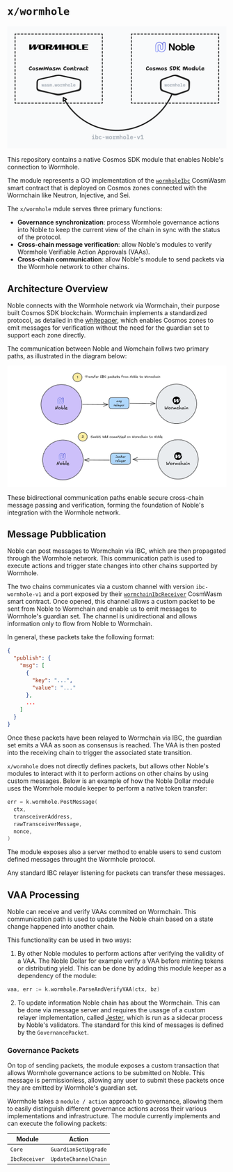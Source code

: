 # `x/wormhole`

![Architecture design](design.png)

This repository contains a native Cosmos SDK module that enables Noble's
connection to Wormhole.

The module represents a GO implementation of the [`wormholeIbc`][`wormholeIbc`]
CosmWasm smart contract that is deployed on Cosmos zones connected with the
Wormchain like Neutron, Injective, and Sei.

The `x/wormhole` mdule serves three primary functions:

- **Governance synchronization**: process Wormhole governance actions into Noble
  to keep the current view of the chain in sync with the status of the protocol.
- **Cross-chain message verification**: allow Noble's modules to verify Wormhole
  Verifiable Action Approvals (VAAs).
- **Cross-chain communication**: allow Noble's module to send packets via the
  Wormhole network to other chains.

## Architecture Overview

Noble connects with the Wormhole network via Wormchain, their purpose built
Cosmos SDK blockchain. Wormchain implements a standardized protocol, as detailed
in the [whitepaper][whitepaper], which enables Cosmos zones to emit messages for
verification without the need for the guardian set to support each zone
directly.

The communication between Noble and Womchain follws two primary paths, as
illustrated in the diagram below:

![Noble and Wormchain communication paths](./noble-wormchain.png)

These bidirectional communication paths enable secure cross-chain message
passing and verification, forming the foundation of Noble's integration with the
Wormhole network.

## Message Pubblication

Noble can post messages to Wormchain via IBC, which are then propagated through
the Wormhole network. This communication path is used to execute actions and
trigger state changes into other chains supported by Wormhole.

The two chains communicates via a custom channel with version `ibc-wormhole-v1`
and a port exposed by their [`wormchainIbcReceiver`][`wormchainIbcReceiver`]
CosmWasm smart contract. Once opened, this channel allows a custom packet to be
sent from Noble to Wormchain and enable us to emit messages to Wormhole's
guardian set. The channel is unidirectional and allows information only to flow
from Noble to Wormchain.

In general, these packets take the following format:

```json
{
  "publish": {
    "msg": [
      {
        "key": "...",
        "value": "..."
      },
      ...
    ]
  }
}
```

Once these packets have been relayed to Wormchain via IBC, the guardian set
emits a VAA as soon as consensus is reached. The VAA is then posted into the
receiving chain to trigger the associated state transition.

`x/wormhole` does not directly defines packets, but allows other Noble's modules
to interact with it to perform actions on other chains by using custom messages.
Below is an example of how the Noble Dollar module uses the Womrhole module
keeper to perform a native token transfer:

```go
err = k.wormhole.PostMessage(
  ctx,
  transceiverAddress,
  rawTransceiverMessage,
  nonce,
)
```

The module exposes also a server method to enable users to send custom defined
messages throught the Wormhole protocol.

Any standard IBC relayer listening for packets can transfer these messages.

## VAA Processing

Noble can receive and verify VAAs commited on Wormchain. This communication path
is used to update the Noble chain based on a state change happened into another
chain.

This functionality can be used in two ways:

1. By other Noble modules to perform actions after verifying the validity of a
   VAA. The Noble Dollar for example verify a VAA before minting tokens or
   distributing yield. This can be done by adding this module keeper as a
   dependency of the module:

```go
vaa, err := k.wormhole.ParseAndVerifyVAA(ctx, bz)
```

2. To update information Noble chain has about the Wormchain. This can be done
   via message server and requires the usasge of a custom relayer
   implementation, called [Jester], which is run as a sidecar process by Noble's
   validators. The standard for this kind of messages is defined by the
   `GovernancePacket`.

### Governance Packets

On top of sending packets, the module exposes a custom transaction that allows
Wormhole governance actions to be submitted on Noble. This message is
permissionless, allowing any user to submit these packets once they are emitted
by Wormhole's guardian set.

Wormhole takes a `module / action` approach to governance, allowing them to
easily distinguish different governance actions across their various
implementations and infrastructure. The module currently implements and can
execute the following packets:

| Module        | Action               |
| ------------- | -------------------- |
| `Core`        | `GuardianSetUpgrade` |
| `IbcReceiver` | `UpdateChannelChain` |

[`wormholeIbc`]:
  https://github.com/wormhole-foundation/wormhole/tree/main/cosmwasm/contracts/wormhole-ibc
[`wormchainIbcReceiver`]:
  https://github.com/wormhole-foundation/wormhole/tree/main/cosmwasm/contracts/wormchain-ibc-receiver
[whitepaper]:
  https://github.com/wormhole-foundation/wormhole/blob/main/whitepapers/0012_ibc_generic_messaging.md
[jester]: https://github.com/noble-assets/jester

